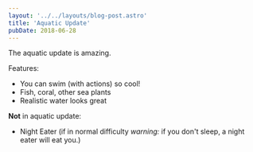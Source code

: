 ```yaml
---
layout: '../../layouts/blog-post.astro'
title: 'Aquatic Update'
pubDate: 2018-06-28
---
```


The aquatic update is amazing.

Features:

- You can swim (with actions) so cool!
- Fish, coral, other sea plants
- Realistic water looks great

**Not** in aquatic update:

- Night Eater (if in normal difficulty _warning:_ if you don't sleep, a night
  eater will eat you.)
